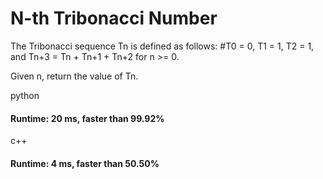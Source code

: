 # N-th Tribonacci Number

The Tribonacci sequence Tn is defined as follows: #T0 = 0, T1 = 1, T2 = 1, and Tn+3 = Tn + Tn+1 + Tn+2 for n >= 0.

Given n, return the value of Tn.

python

#### Runtime: 20 ms, faster than 99.92%


c++
#### Runtime: 4 ms, faster than 50.50%
